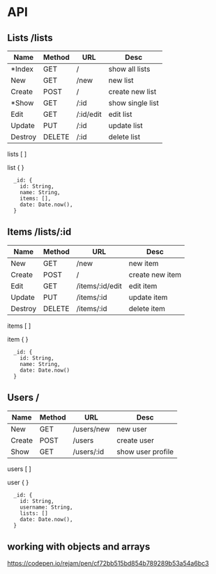 # API
## Lists /lists
Name    | Method  | URL         | Desc 
---     |---      |---          |---
*Index  | GET     | /           | show all lists
New     | GET     | /new        | new list
Create  | POST    | /           | create new list
*Show   | GET     | /:id        | show single list
Edit    | GET     | /:id/edit   | edit list
Update  | PUT     | /:id        | update list
Destroy | DELETE  | /:id        | delete list

lists [ ]

list { }
```
  _id: {
    id: String,
    name: String,
    items: [],
    date: Date.now(),
  }
```

## Items /lists/:id
Name    | Method      | URL         | Desc
---     |---          |---          |---
New     | GET         | /new        | new item
Create  | POST        | /           | create new item
Edit    | GET         | /items/:id/edit | edit item
Update  | PUT         | /items/:id  | update item
Destroy | DELETE      | /items/:id  | delete item

items [ ]

item { }
```
  _id: {
    id: String,
    name: String,
    date: Date.now()
  }
```

## Users /
Name      | Method      | URL         | Desc
---       |---          |---          |---
New       | GET         | /users/new  | new user  
Create    | POST        | /users      | create user  
Show      | GET         | /users/:id  | show user profile

users [ ]

user { }
```
  _id: {
    id: String,
    username: String,
    lists: []
    date: Date.now(),
  }
```

## working with objects and arrays
https://codepen.io/rejam/pen/cf72bb515bd854b789289b53a54a6bc3